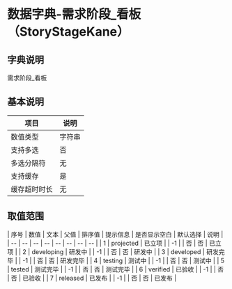 # 数据字典-需求阶段_看板（StoryStageKane）
## 字典说明
需求阶段_看板

## 基本说明
| 项目 | 说明 |
| -- | -- |
| 数值类型 | 字符串 |
| 支持多选 | 否 |
| 多选分隔符 | 无 |
| 支持缓存 | 是 |
| 缓存超时时长 | 无 |

## 取值范围
| 序号 | 数值 | 文本 | 父值 | 排序值 | 提示信息 | 是否显示空白 | 默认选择 | 说明 |
| -- | -- | -- | -- | -- | -- | -- | -- |
| 1 | projected | 已立项 |  | -1 |  | 否 | 否 | 已立项 |
| 2 | developing | 研发中 |  | -1 |  | 否 | 否 | 研发中 |
| 3 | developed | 研发完毕 |  | -1 |  | 否 | 否 | 研发完毕 |
| 4 | testing | 测试中 |  | -1 |  | 否 | 否 | 测试中 |
| 5 | tested | 测试完毕 |  | -1 |  | 否 | 否 | 测试完毕 |
| 6 | verified | 已验收 |  | -1 |  | 否 | 否 | 已验收 |
| 7 | released | 已发布 |  | -1 |  | 否 | 否 | 已发布 |

